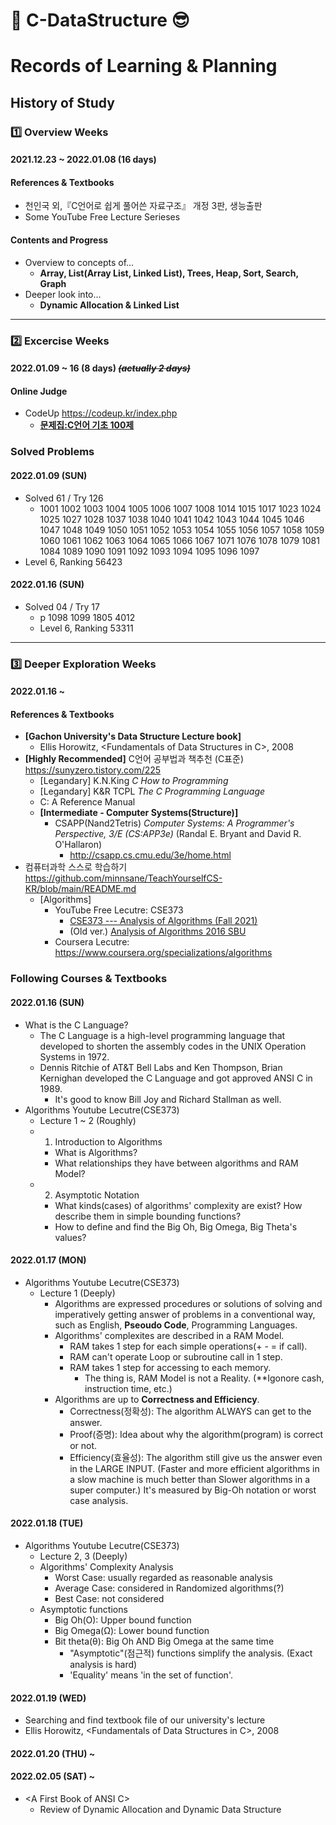 # 🤩 C-DataStructure 😎
# Records of Learning & Planning
## History of Study
### 1️⃣ Overview Weeks
#### 2021.12.23 ~ 2022.01.08 (16 days)
#### References & Textbooks
- 천인국 외,『C언어로 쉽게 풀어쓴 자료구조』 개정 3판, 생능출판
- Some YouTube Free Lecture Serieses
#### Contents and Progress
- Overview to concepts of...
  - **Array, List(Array List, Linked List), Trees, Heap, Sort, Search, Graph**
- Deeper look into...
  - **Dynamic Allocation & Linked List**
--------------------------------------------------------------------------
### 2️⃣ Excercise Weeks
#### 2022.01.09 ~ 16 (8 days) ~~*(actually 2 days)*~~
#### Online Judge
- CodeUp <https://codeup.kr/index.php>
  - **[문제집:C언어 기초 100제](https://codeup.kr/problemsetsol.php?psid=23)**
   
### Solved Problems
#### 2022.01.09 (SUN)
- Solved 61 / Try 126
  - 1001  1002  1003  1004  1005  1006  1007  1008  1014  1015  1017  1023  1024  1025  1027  1028  1037  1038  1040  1041  1042  1043  1044  1045  1046  1047  1048  1049  1050  1051  1052  1053  1054  1055  1056  1057  1058  1059  1060  1061  1062  1063  1064  1065  1066  1067  1071  1076  1078  1079  1081  1084  1089  1090  1091  1092  1093  1094  1095  1096  1097 
- Level 6, Ranking 56423
#### 2022.01.16 (SUN)
- Solved 04 / Try 17
  - p 1098  1099  1805  4012 
  - Level 6, Ranking 53311
--------------------------------------------------------------------------------
### 3️⃣ Deeper Exploration Weeks
#### 2022.01.16 ~ 
#### References & Textbooks
- **\[Gachon University's Data Structure Lecture book]**
  - Ellis Horowitz, \<Fundamentals of Data Structures in C>, 2008
- **\[Highly Recommended]** C언어 공부법과 책추천 (C표준) https://sunyzero.tistory.com/225
  - \[Legandary] K.N.King _C How to Programming_
  - \[Legandary] K&R TCPL _The C Programming Language_
  - C: A Reference Manual
  - **\[Intermediate - Computer Systems(Structure)]**
    - CSAPP(Nand2Tetris) _Computer Systems: A Programmer's Perspective, 3/E (CS:APP3e)_ (Randal E. Bryant and David R. O'Hallaron) 
      - http://csapp.cs.cmu.edu/3e/home.html
- 컴퓨터과학 스스로 학습하기 https://github.com/minnsane/TeachYourselfCS-KR/blob/main/README.md
  - \[Algorithms]
    - YouTube Free Lecutre: CSE373 
      - [CSE373 --- Analysis of Algorithms (Fall 2021)](https://www.youtube.com/playlist?list=PLOtl7M3yp-DXbHTFe_w9zFPXeau28CDao)
      - (Old ver.) [Analysis of Algorithms 2016 SBU](https://youtube.com/playlist?list=PLOtl7M3yp-DX32N0fVIyvn7ipWKNGmwpp)
    - Coursera Lecutre: https://www.coursera.org/specializations/algorithms
### Following Courses & Textbooks
#### 2022.01.16 (SUN)
- What is the C Language? 
  - The C Language is a high-level programming language that developed to shorten the assembly codes in the UNIX Operation Systems in 1972.
  - Dennis Ritchie of AT&T Bell Labs and Ken Thompson, Brian Kernighan developed the C Language and got approved ANSI C in 1989.
    - It's good to know Bill Joy and Richard Stallman as well.
- Algorithms Youtube Lecutre(CSE373)
  - Lecture 1 ~ 2 (Roughly)
  - 1. Introduction to Algorithms
    - What is Algorithms?
    - What relationships they have between algorithms and RAM Model? 
  - 2. Asymptotic Notation
    - What kinds(cases) of algorithms' complexity are exist? How describe them in simple bounding functions?
    - How to define and find the Big Oh, Big Omega, Big Theta's values?
#### 2022.01.17 (MON)
- Algorithms Youtube Lecutre(CSE373)
  - Lecture 1 (Deeply)
    - Algorithms are expressed procedures or solutions of solving and imperatively getting answer of problems in a conventional way, such as English, **Pseoudo Code**, Programming Languages.
    - Algorithms' complexites are described in a RAM Model.
      - RAM takes 1 step for each simple operations(+ - = if call).
      - RAM can't operate Loop or subroutine call in 1 step.
      - RAM takes 1 step for accessing to each memory.
        - The thing is, RAM Model is not a Reality. (**Igonore cash, instruction time, etc.)
    - Algorithms are up to **Correctness and Efficiency**.
      - Correctness(정확성): The algorithm ALWAYS can get to the answer.
      - Proof(증명): Idea about why the algorithm(program) is correct or not.
      - Efficiency(효율성): The algorithm still give us the answer even in the LARGE INPUT. (Faster and more efficient algorithms in a slow machine is much better than Slower algorithms in a super computer.) It's measured by Big-Oh notation or worst case analysis.
#### 2022.01.18 (TUE)
- Algorithms Youtube Lecutre(CSE373)
  - Lecture 2, 3 (Deeply)
  - Algorithms' Complexity Analysis
    - Worst Case: usually regarded as reasonable analysis
    - Average Case: considered in Randomized algorithms(?)
    - Best Case: not considered
  - Asymptotic functions
    - Big Oh(O): Upper bound function
    - Big Omega(Ω): Lower bound function
    - Bit theta(θ): Big Oh AND Big Omega at the same time
      - "Asymptotic"(점근적) functions simplify the analysis. (Exact analysis is hard) 
      - 'Equality' means 'in the set of function'.
#### 2022.01.19 (WED)
- Searching and find textbook file of our university's lecture
- Ellis Horowitz, \<Fundamentals of Data Structures in C>, 2008

#### 2022.01.20 (THU) \~

#### 2022.02.05 (SAT) \~
- \<A First Book of ANSI C>
  - Review of Dynamic Allocation and Dynamic Data Structure
